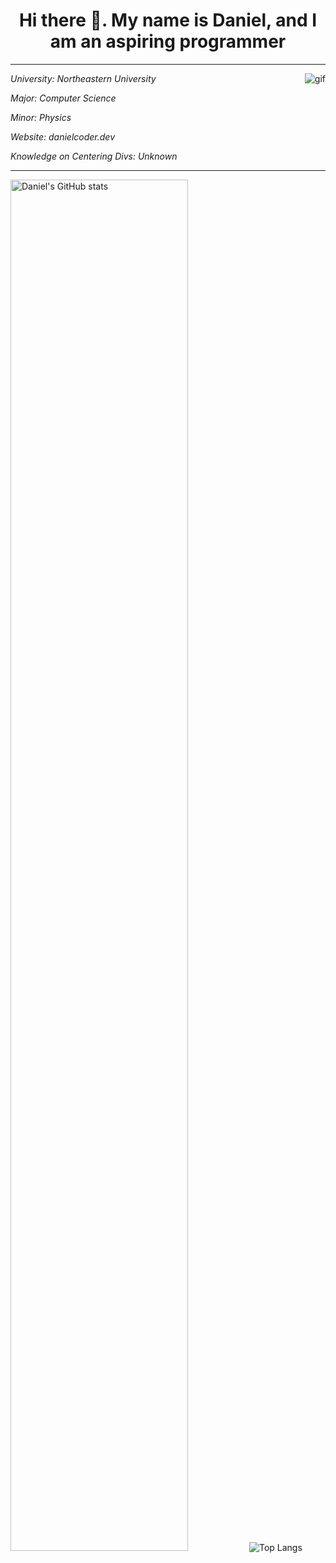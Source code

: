 <h1 align="center"> Hi there 👋. My name is Daniel, and I am an aspiring programmer</h1> 
<hr />
<p align="right">
 <img style="float: right;" src="https://github.com/DanielCoder834/DanielCoder834/assets/55712502/fd21e763-0166-4f97-b926-8d5c7c5d342a" alt="gif">
</p>
  <p><i>University: Northeastern University</i></p>
  <p><i>Major: Computer Science</i></p>
  <p><i>Minor: Physics</i></p>
  <p><i>Website: danielcoder.dev</i></p>
  <p><i>Knowledge on Centering Divs: Unknown</i></p>
<hr />
<img width="75%" height="75%" src="https://github-readme-stats.vercel.app/api?username=DanielCoder834" alt="Daniel's GitHub stats">
<img src="https://github-readme-stats.vercel.app/api/top-langs/?username=DanielCoder834" alt="Top Langs">
<!--
**DanielCoder834/DanielCoder834** is a ✨ _special_ ✨ repository because its `README.md` (this file) appears on your GitHub profile. align = "right"

Here are some ideas to get you started:

- 🔭 I’m currently working on ...
- 🌱 I’m currently learning ...
- 👯 I’m looking to collaborate on ...
- 🤔 I’m looking for help with ...
- 💬 Ask me about ...
- 📫 How to reach me: ...
- 😄 Pronouns: ...
- ⚡ Fun fact: ...
-->
